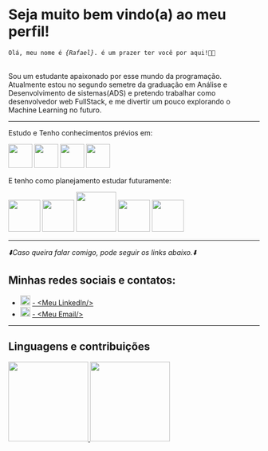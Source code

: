<h1>Seja muito bem vindo(a) ao meu perfil!</h1>
<code>Olá, meu nome é <em>{Rafael}</em>. é um prazer ter você por aqui!&#x1F44B;&#x1F603;</code><br><br>
<p>Sou um estudante apaixonado por esse mundo da programação. Atualmente estou no segundo semetre da graduação em Análise e Desenvolvimento de sistemas(ADS) e pretendo trabalhar como desenvolvedor web FullStack, e me divertir um pouco explorando o Machine Learning no futuro.</p>
<hr>
<div>
  <p>Estudo e Tenho conhecimentos prévios em:</p>
  <img id="HTML5" src="https://cdn.jsdelivr.net/gh/devicons/devicon/icons/html5/html5-plain-wordmark.svg"  style="width: 3rem;">
  <img id="CSS3" src="https://cdn.jsdelivr.net/gh/devicons/devicon/icons/css3/css3-plain-wordmark.svg" style="width: 3rem;">
  <img id="JavaScript" src="https://cdn.jsdelivr.net/gh/devicons/devicon/icons/javascript/javascript-original.svg" style="width: 3rem;">
  <img id="Python" src="https://cdn.jsdelivr.net/gh/devicons/devicon/icons/python/python-original.svg" style="width: 3rem;">

  <p>E tenho como planejamento estudar futuramente:</p>
  <img id="React" src="https://cdn.jsdelivr.net/gh/devicons/devicon/icons/react/react-original-wordmark.svg" style="width: 4rem;">
  <img id="TypeScript" src="https://creazilla-store.fra1.digitaloceanspaces.com/icons/3254474/typescript-icon-icon-md.png" style="width: 4rem">
  <img id="Oracle" src="https://thumbs.dreamstime.com/b/logotipo-de-oracle-129286921.jpg" style="width: 5rem">
  <img id="AWS" src="https://images2.crunchbase.com/image/upload/c_lpad,h_256,w_256,f_auto,q_auto:eco,dpr_1/r4wsu8rl4jvpjydbhooy" style="width: 4rem">
  <img id="Sass" src="https://cdn.jsdelivr.net/gh/devicons/devicon/icons/sass/sass-original.svg" style="width: 4rem">
</div>
<hr>
<div>
     <I>&#x2B07;&#xFE0F;Caso queira falar comigo, pode seguir os links abaixo.&#x2B07;&#xFE0F;</I>
     <h2>Minhas redes sociais e contatos:</h2>
     <ul>
          <li>
               <img src="https://cdn.jsdelivr.net/gh/devicons/devicon/icons/linkedin/linkedin-original.svg" style="width:20px;">
               <a href="https://www.linkedin.com/in/rafaell-p-duque/" target="_blank"> - &lt;Meu LinkedIn/&gt;</a>
          </li>
          <li>
                <img src="https://comtele.com.br/wp-content/uploads/2021/08/7969340901574338609-512.png" style="width: 20px">
                <a href="mailto:rafaellduque049@gmail.com"> - &lt;Meu Email/&gt;</a>
          </li>
     </ul>
</div>
<hr>
<div>
  <h2>Linguagens e contribuições</h2>
  <a href="https://github.com/RafaelDuque049">
  <img height="160em" src="https://github-readme-stats.vercel.app/api/top-langs/?username=RafaelDuque049&layout=compact&langs_count=7&theme=dracula"/>
  <img height="160em" src="https://github-readme-stats.vercel.app/api?username=RafaelDuque049&show_icons=true&theme=dracula&include_all_commits=true&count_private=true"/>
</div>

<!---
RafaelDuque049/RafaelDuque049 is a ✨ special ✨ repository because its `README.md` (this file) appears on your GitHub profile.
You can click the Preview link to take a look at your changes.
--->
